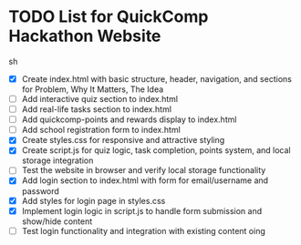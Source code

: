 # TODO List for QuickComp Hackathon Website
sh
- [x] Create index.html with basic structure, header, navigation, and sections for Problem, Why It Matters, The Idea
- [ ] Add interactive quiz section to index.html
- [ ] Add real-life tasks section to index.html
- [ ] Add quickcomp-points and rewards display to index.html
- [ ] Add school registration form to index.html
- [x] Create styles.css for responsive and attractive styling
- [x] Create script.js for quiz logic, task completion, points system, and local storage integration
- [ ] Test the website in browser and verify local storage functionality
- [x] Add login section to index.html with form for email/username and password
- [x] Add styles for login page in styles.css
- [x] Implement login logic in script.js to handle form submission and show/hide content
- [ ] Test login functionality and integration with existing content
oing 